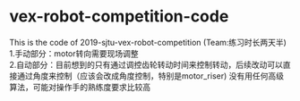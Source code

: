 # vex-robot-competition-code
This is the code  of 2019-sjtu-vex-robot-competition (Team:练习时长两天半)
1.手动部分：motor转向需要现场调整  
2.自动部分：目前想到的只有通过调控齿轮转动时间来控制转动，后续改动可以直接通过角度来控制（应该会改成角度控制，特别是motor_riser)
没有用任何高级算法，可能对操作手的熟练度要求比较高
